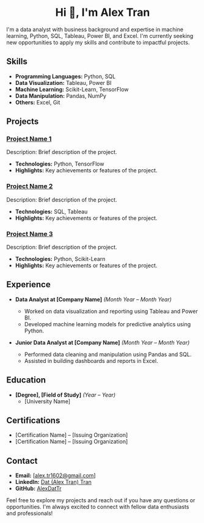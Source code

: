 <h1 align="center">Hi 👋, I'm Alex Tran</h1>

<!--
**AlexDatTr/AlexDatTr** is a ✨ _special_ ✨ repository because its `README.md` (this file) appears on your GitHub profile.

Here are some ideas to get you started:

- 🔭 I’m currently working on ...
- 🌱 I’m currently learning ...
- 👯 I’m looking to collaborate on ...
- 🤔 I’m looking for help with ...
- 💬 Ask me about ...
- 📫 How to reach me: ...
- 😄 Pronouns: ...
- ⚡ Fun fact: ...
-->


I'm a data analyst with business background and expertise in machine learning, Python, SQL, Tableau, Power BI, and Excel. I'm currently seeking new opportunities to apply my skills and contribute to impactful projects.

## Skills

- **Programming Languages:** Python, SQL
- **Data Visualization:** Tableau, Power BI
- **Machine Learning:** Scikit-Learn, TensorFlow
- **Data Manipulation:** Pandas, NumPy
- **Others:** Excel, Git

## Projects

### [Project Name 1](link-to-repo)
Description: Brief description of the project.
- **Technologies:** Python, TensorFlow
- **Highlights:** Key achievements or features of the project.

### [Project Name 2](link-to-repo)
Description: Brief description of the project.
- **Technologies:** SQL, Tableau
- **Highlights:** Key achievements or features of the project.

### [Project Name 3](link-to-repo)
Description: Brief description of the project.
- **Technologies:** Python, Scikit-Learn
- **Highlights:** Key achievements or features of the project.

## Experience

- **Data Analyst at [Company Name]** *(Month Year – Month Year)*
  - Worked on data visualization and reporting using Tableau and Power BI.
  - Developed machine learning models for predictive analytics using Python.

- **Junior Data Analyst at [Company Name]** *(Month Year – Month Year)*
  - Performed data cleaning and manipulation using Pandas and SQL.
  - Assisted in building dashboards and reports in Excel.

## Education

- **[Degree], [Field of Study]** *(Year – Year)*
  - [University Name]

## Certifications

- [Certification Name] – [Issuing Organization]
- [Certification Name] – [Issuing Organization]

## Contact

- **Email:** [alex.tr1602@gmail.com]
- **LinkedIn:** [Dat (Alex Tran) Tran](https://www.linkedin.com/in/alex-dat-tran/)
- **GitHub:** [AlexDatTr](https://github.com/AlexDatTr)

Feel free to explore my projects and reach out if you have any questions or opportunities. I'm always excited to connect with fellow data enthusiasts and professionals!
